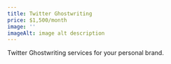 ```yaml
---
title: Twitter Ghostwriting
price: $1,500/month
image: ''
imageAlt: image alt description
---
```


Twitter Ghostwriting services for your personal brand.

